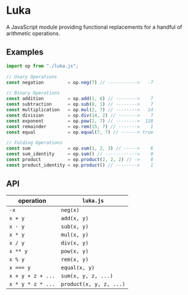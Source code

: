 # Luka

A JavaScript module providing functional replacements for a handful of
arithmetic operations.

## Examples

```javascript
import op from "./luka.js";

// Unary Operations
const negation         = op.neg(7) // ----------->   -7

// Binary Operations
const addition         = op.add(1, 6) // -------->    7
const subtraction      = op.sub(8, 1) // -------->    7
const multiplication   = op.mul(2, 7) // -------->   14
const division         = op.div(14, 2) // ------->    7
const exponent         = op.pow(2, 7) // -------->  128
const remainder        = op.rem(15, 7) // ------->    1
const equal            = op.equal(7, 7) // ------> true

// Folding Operations
const sum              = op.sum(1, 2, 3) // ----->    6
const sum_identity     = op.sum() // ------------>    0
const product          = op.product(2, 2, 2) // ->    8
const product_identity = op.product() // -------->    1
```

## API

| operation         | `luka.js`               |
| ----------------- | ----------------------- |
| `-x`              | `neg(x)`                |
| `x + y`           | `add(x, y)`             |
| `x - y`           | `sub(x, y)`             |
| `x * y`           | `mul(x, y)`             |
| `x / y`           | `div(x, y)`             |
| `x ** y`          | `pow(x, y)`             |
| `x % y`           | `rem(x, y)`             |
| `x === y`         | `equal(x, y)`           |
| `x + y + z + ...` | `sum(x, y, z, ...)`     |
| `x * y * z * ...` | `product(x, y, z, ...)` |

